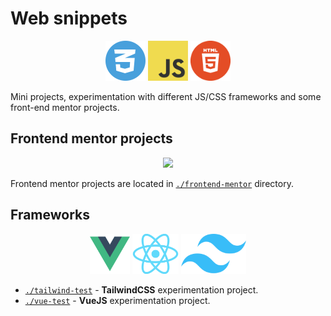 # Web snippets

<p align="center">
    <img src="./images/CSS.png" height=64>
    <img src="./images/JavaScript.png" height=64>
    <img src="./images/HTML.png" height=64>
</p>

Mini projects, experimentation with different JS/CSS frameworks and some front-end mentor projects.

## Frontend mentor projects

<p align="center">
    <img src="https://seeklogo.com/images/F/frontend-mentor-logo-DD85EFE0E9-seeklogo.com.png" height=64>
</p>

Frontend mentor projects are located in [`./frontend-mentor`](./frontend-mentor/) directory.

## Frameworks

<p align="center">
    <img src="./images/VueJS.png" height=64>
    <img src="./images/ReactJS.png" height=64>
    <img src="./images/TailwindCSS.png" height=64>
</p>

- [`./tailwind-test`](./tailwind-test/) - **TailwindCSS** experimentation project.
- [`./vue-test`](./vue-test/) - **VueJS** experimentation project.